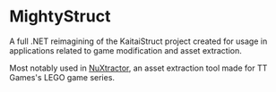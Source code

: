 # MightyStruct
A full .NET reimagining of the KaitaiStruct project created for usage in applications related to game modification and asset extraction.

Most notably used in [NuXtractor](https://www.github.com/yodadude2003/NuXtractor), an asset extraction tool made for TT Games's LEGO game series.  
